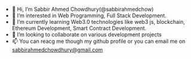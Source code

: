 - 👋 Hi, I’m Sabbir Ahmed Chowdhury(@sabbirahmedchow)
- 👀 I’m interested in Web Programming, Full Stack Development.
- 🌱 I’m currently learning Web3.0 technologies like web3 js, blockchain, Ethereum Development, Smart Contract Development.
- 💞️ I’m looking to collaborate on various development projects
- 📫 You can reacg me though my github profile or you can email me on sabbirahmedchowdhury@gmail.com

<!---
sabbirahmedchow/sabbirahmedchow is a ✨ special ✨ repository because its `README.md` (this file) appears on your GitHub profile.
You can click the Preview link to take a look at your changes.
--->
